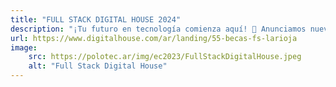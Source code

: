 ```yaml
---
title: "FULL STACK DIGITAL HOUSE 2024"
description: "¡Tu futuro en tecnología comienza aquí! 🚀 Anunciamos nuevos cupos de becas 100% financiadas por el gobierno provincial. Únete a nuestros cursos de Full Stack y Data Analytics y transforma tu carrera. Inicio del curso 26 de Febrero 2024"
url: https://www.digitalhouse.com/ar/landing/55-becas-fs-larioja
image:
    src: https://polotec.ar/img/ec2023/FullStackDigitalHouse.jpeg
    alt: "Full Stack Digital House"
---
```

